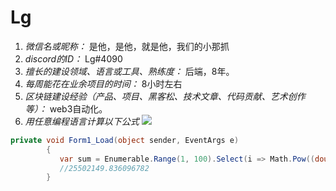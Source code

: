 # Lg

1. *微信名或昵称：* 是他，是他，就是他，我们的小那抓
2. *discord的ID：* Lg#4090
3. *擅长的建设领域、语言或工具、熟练度：* 后端，8年。
4. *每周能花在业余项目的时间：* 8小时左右
5. *区块链建设经验（产品、项目、黑客松、技术文章、代码贡献、艺术创作等）：* web3自动化。
6. *用任意编程语言计算以下公式*
![](https://latex.codecogs.com/svg.image?\sum_{n=1}^{100}\left&space;(n^{3}-\sqrt[3]{n}&space;\right&space;))

```C#
private void Form1_Load(object sender, EventArgs e)
        {
           var sum = Enumerable.Range(1, 100).Select(i => Math.Pow((double)i, 3) - Math.Pow((double)i, 1.0/3.0)).Sum();
           //25502149.836096782
        }
```
